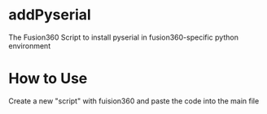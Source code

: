 # addPyserial
The Fusion360 Script to install pyserial in fusion360-specific python environment

# How to Use
Create a new "script" with fuision360 and paste the code into the main file
